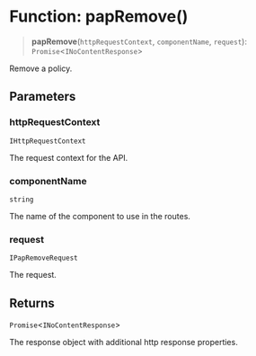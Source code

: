 # Function: papRemove()

> **papRemove**(`httpRequestContext`, `componentName`, `request`): `Promise`\<`INoContentResponse`\>

Remove a policy.

## Parameters

### httpRequestContext

`IHttpRequestContext`

The request context for the API.

### componentName

`string`

The name of the component to use in the routes.

### request

`IPapRemoveRequest`

The request.

## Returns

`Promise`\<`INoContentResponse`\>

The response object with additional http response properties.
